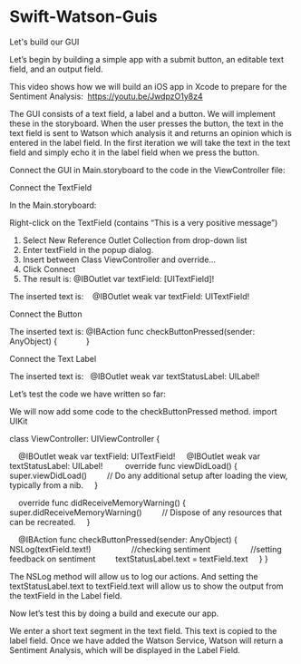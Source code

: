# Swift-Watson-Guis

Let's build our GUI

Let’s begin by building a simple app with a submit button, an editable text field, and an output field.

This video shows how we will build an iOS app in Xcode to prepare for the Sentiment Analysis:  https://youtu.be/JwdpzO1y8z4

The GUI consists of a text field, a label and a button.  We will implement these in the storyboard.
When the user presses the button, the text in the text field is sent to Watson which analysis it and returns an opinion which is entered in the label field.
In the first iteration we will take the text in the text field and simply echo it in the label field when we press the button.


Connect the GUI in Main.storyboard to the code in the ViewController file:

Connect the TextField

In the Main.storyboard:

Right-click on the TextField (contains “This is a very positive message”)
1.	Select New Reference Outlet Collection from drop-down list
2.	Enter textField in the popup dialog.
3.	Insert between Class ViewController and override… 
4.	Click Connect
5.	The result is: @IBOutlet var textField: [UITextField]!



The inserted text is:    @IBOutlet weak var textField: UITextField!

Connect the Button


The inserted text is: 
@IBAction func checkButtonPressed(sender: AnyObject) {
        
    }


Connect the Text Label


The inserted text is:   @IBOutlet weak var textStatusLabel: UILabel!

Let’s test the code we have written so far:

We will now add some code to the checkButtonPressed method.
import UIKit

class ViewController: UIViewController {

    @IBOutlet weak var textField: UITextField!
    @IBOutlet weak var textStatusLabel: UILabel!
    
    override func viewDidLoad() {
        super.viewDidLoad()
        // Do any additional setup after loading the view, typically from a nib.
    }

    override func didReceiveMemoryWarning() {
        super.didReceiveMemoryWarning()
        // Dispose of any resources that can be recreated.
    }

    @IBAction func checkButtonPressed(sender: AnyObject) {
        NSLog(textField.text!)
        
        //checking sentiment
        
        //setting feedback on sentiment
        textStatusLabel.text = textField.text
    }
}



The NSLog method will allow us to log our actions. And setting the textStatusLabel.text to textField.text will allow us to show the output from the textField in the Label field.

Now let’s test this by doing a build and execute our app.

We enter a short text segment in the text field. This text is copied to the label field. Once we have added the Watson Service, Watson will return a Sentiment Analysis, which will be displayed in the Label Field.
